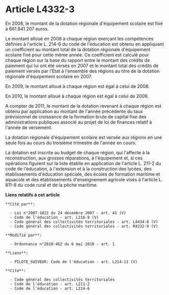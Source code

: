 # Article L4332-3

En 2008, le montant de la dotation régionale d'équipement scolaire est fixé à 661 841 207 euros. 

Le montant alloué en 2008 à chaque région exerçant les compétences définies à l'article L. 214-6 du code de l'éducation est
obtenu en appliquant un coefficient au montant total de la dotation régionale d'équipement scolaire fixé pour cette même
année. Ce coefficient est calculé pour chaque région sur la base du rapport entre le montant des crédits de paiement qui lui
ont été versés en 2007 et le montant total des crédits de paiement versés par l'Etat à l'ensemble des régions au titre de la
dotation régionale d'équipement scolaire en 2007. 

En 2009, le montant alloué à chaque région est égal à celui de 2008.

En 2010, le montant alloué à chaque région est égal à celui de 2009. 

A compter de 2011, le montant de la dotation revenant à chaque région est obtenu par application au montant de l'année
précédente du taux prévisionnel de croissance de la formation brute de capital fixe des administrations publiques associé au
projet de loi de finances relatif à l'année de versement. 

La dotation régionale d'équipement scolaire est versée aux régions en une seule fois au cours du troisième trimestre de
l'année en cours. 

La dotation est inscrite au budget de chaque région, qui l'affecte à la reconstruction, aux grosses réparations, à
l'équipement et, si ces opérations figurent sur la liste établie en application de l'article L. 211-2 du code de l'éducation,
à l'extension et à la construction des lycées, des établissements d'éducation spéciale, des écoles de formation maritime et
aquacole et des établissements d'enseignement agricole visés à l'article L. 811-8 du code rural et de la pêche maritime.

**Liens relatifs à cet article**

	**Cité par**:

	  - Loi n°2007-1822 du 24 décembre 2007 - art. 41 (V)
	  - Code de l'éducation - art. L216-9 (V)
	  - Code général des collectivités territoriales - art. L4434-8 (V)
	  - Code général des collectivités territoriales - art. R4332-9 (V)

	**Modifié par**:

	  - Ordonnance n°2010-462 du 6 mai 2010 - art. 1

	**Liens**:

	  - PILOTE_SUIVEUR: Code de l'éducation - art. L214-11 (V)

	**Cite**:

	  - Code général des collectivités territoriales
	  - Code de l'éducation - art. L211-2
	  - Code de l'éducation - art. L214-6
